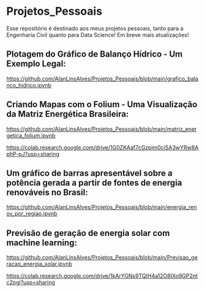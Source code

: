 # Projetos_Pessoais

Esse repositório é destinado aos meus projetos pessoais, tanto para a Engenharia Civil quanto para Data Science!
Em breve mais atualizações!

## Plotagem do Gráfico de Balanço Hídrico - Um Exemplo Legal:
https://github.com/AlanLinsAlves/Projetos_Pessoais/blob/main/grafico_balanco_hidrico.ipynb

## Criando Mapas com o Folium - Uma Visualização da Matriz Energética Brasileira:
https://github.com/AlanLinsAlves/Projetos_Pessoais/blob/main/matriz_energetica_folium.ipynb

https://colab.research.google.com/drive/1G0ZKAaf7cGzpim0ciSA3wYRw8AphP-pJ?usp=sharing

## Um gráfico de barras apresentável sobre a potência gerada a partir de fontes de energia renováveis no Brasil:
https://github.com/AlanLinsAlves/Projetos_Pessoais/blob/main/energia_renov_por_regiao.ipynb

## Previsão de geração de energia solar com machine learning: 
https://github.com/AlanLinsAlves/Projetos_Pessoais/blob/main/Previsao_geracao_energia_solar.ipynb

https://colab.research.google.com/drive/1kArYGNs9TQIH4a12O8IXo9GP2ntc2ogi?usp=sharing
